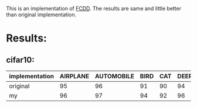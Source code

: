 This is an implementation of [FCDD](https://arxiv.org/abs/2007.01760). The results are same and little better than original implementation.

# Results:
## cifar10:
| implementation | AIRPLANE | AUTOMOBILE | BIRD | CAT | DEER | DOG | FROG | HORSE | SHIP | TRUCK |
|----------------|----------|------------|------|-----|------|-----|------|-------|------|-------|
| original       | 95       | 96         | 91   | 90  | 94   | 93  | 97   | 96    | 97   | 96    |
| my             | 96       | 97         | 94   | 92  | 96   | 95  | 98   | 97    | 98   | 97    |